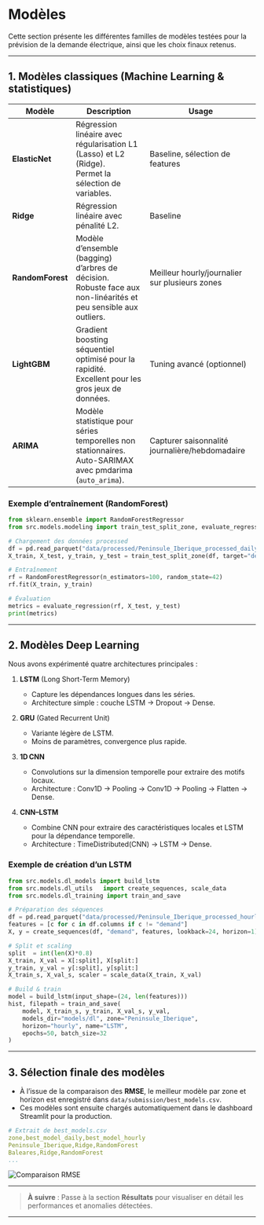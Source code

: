 # Modèles

Cette section présente les différentes familles de modèles testées pour la prévision de la demande électrique, ainsi que les choix finaux retenus.

---

## 1. Modèles classiques (Machine Learning & statistiques)

| Modèle        | Description                                                  | Usage               |
|---------------|--------------------------------------------------------------|---------------------|
| **ElasticNet**| Régression linéaire avec régularisation L1 (Lasso) et L2 (Ridge).<br>Permet la sélection de variables. | Baseline, sélection de features |
| **Ridge**     | Régression linéaire avec pénalité L2.                        | Baseline           |
| **RandomForest** | Modèle d’ensemble (bagging) d’arbres de décision.<br>Robuste face aux non-linéarités et peu sensible aux outliers. | Meilleur hourly/journalier sur plusieurs zones |
| **LightGBM**  | Gradient boosting séquentiel optimisé pour la rapidité.<br>Excellent pour les gros jeux de données. | Tuning avancé (optionnel) |
| **ARIMA**     | Modèle statistique pour séries temporelles non stationnaires.<br>Auto-SARIMAX avec pmdarima (`auto_arima`). | Capturer saisonnalité journalière/hebdomadaire |

### Exemple d’entraînement (RandomForest)

```python
from sklearn.ensemble import RandomForestRegressor
from src.models.modeling import train_test_split_zone, evaluate_regression

# Chargement des données processed
df = pd.read_parquet("data/processed/Peninsule_Iberique_processed_daily.parquet")
X_train, X_test, y_train, y_test = train_test_split_zone(df, target="demand")

# Entraînement
rf = RandomForestRegressor(n_estimators=100, random_state=42)
rf.fit(X_train, y_train)

# Évaluation
metrics = evaluate_regression(rf, X_test, y_test)
print(metrics)
```

---

## 2. Modèles Deep Learning

Nous avons expérimenté quatre architectures principales :

1. **LSTM** (Long Short-Term Memory)

   * Capture les dépendances longues dans les séries.
   * Architecture simple : couche LSTM → Dropout → Dense.

2. **GRU** (Gated Recurrent Unit)

   * Variante légère de LSTM.
   * Moins de paramètres, convergence plus rapide.

3. **1D CNN**

   * Convolutions sur la dimension temporelle pour extraire des motifs locaux.
   * Architecture : Conv1D → Pooling → Conv1D → Pooling → Flatten → Dense.

4. **CNN–LSTM**

   * Combine CNN pour extraire des caractéristiques locales et LSTM pour la dépendance temporelle.
   * Architecture : TimeDistributed(CNN) → LSTM → Dense.

### Exemple de création d’un LSTM

```python
from src.models.dl_models import build_lstm
from src.models.dl_utils   import create_sequences, scale_data
from src.models.dl_training import train_and_save

# Préparation des séquences
df = pd.read_parquet("data/processed/Peninsule_Iberique_processed_hourly.parquet")
features = [c for c in df.columns if c != "demand"]
X, y = create_sequences(df, "demand", features, lookback=24, horizon=1)

# Split et scaling
split  = int(len(X)*0.8)
X_train, X_val = X[:split], X[split:]
y_train, y_val = y[:split], y[split:]
X_train_s, X_val_s, scaler = scale_data(X_train, X_val)

# Build & train
model = build_lstm(input_shape=(24, len(features)))
hist, filepath = train_and_save(
    model, X_train_s, y_train, X_val_s, y_val,
    models_dir="models/dl", zone="Peninsule_Iberique",
    horizon="hourly", name="LSTM",
    epochs=50, batch_size=32
)
```

---

## 3. Sélection finale des modèles

* À l’issue de la comparaison des **RMSE**, le meilleur modèle par zone et horizon est enregistré dans `data/submission/best_models.csv`.
* Ces modèles sont ensuite chargés automatiquement dans le dashboard Streamlit pour la production.

```yaml
# Extrait de best_models.csv
zone,best_model_daily,best_model_hourly
Peninsule_Iberique,Ridge,RandomForest
Baleares,Ridge,RandomForest
...
```

![Comparaison RMSE](images/rmse_comparison.png)

---

> **À suivre** :
> Passe à la section **Résultats** pour visualiser en détail les performances et anomalies détectées.

---
